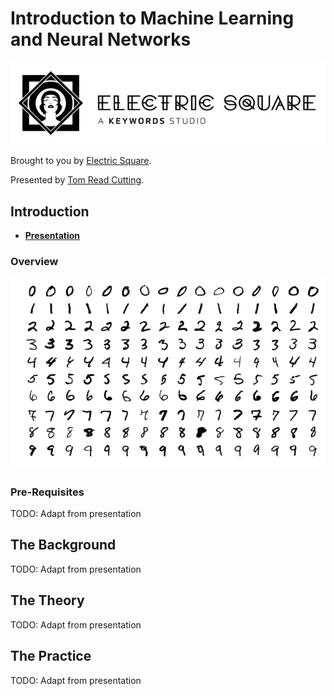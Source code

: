 # Introduction to Machine Learning and Neural Networks

[![The logo of Electric Square Ltd.](presentation/img/ES-logo-and-wordmark.jpg)](https://www.electricsquare.com/)

Brought to you by [Electric Square](https://www.electricsquare.com/).

Presented by [Tom Read Cutting](https://moosichu.github.io).

## Introduction

- **[Presentation](https://moosichu.github.io/introduction-to-neural-networks/presentation/index.html)**


### Overview


![A sample of the MNIST database showing scans of handwritten numbers](presentation/img/MnistExamples.png)


### Pre-Requisites

TODO: Adapt from presentation

## The Background

TODO: Adapt from presentation


## The Theory

TODO: Adapt from presentation

## The Practice

TODO: Adapt from presentation

